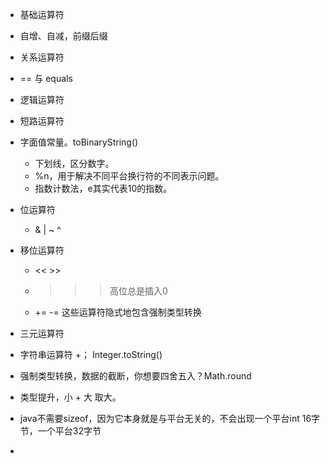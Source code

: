 - 基础运算符
- 自增、自减，前缀后缀
- 关系运算符
- == 与 equals
- 逻辑运算符
- 短路运算符
- 字面值常量。toBinaryString()
  - 下划线，区分数字。
  - %n，用于解决不同平台换行符的不同表示问题。
  - 指数计数法，e其实代表10的指数。
- 位运算符
  - & | ~ ^
- 移位运算符
  - <<  >> 
  - >>> 高位总是插入0
  - += -= 这些运算符隐式地包含强制类型转换


- 三元运算符
- 字符串运算符 +； Integer.toString()

- 强制类型转换，数据的截断，你想要四舍五入？Math.round
- 类型提升，小 + 大 取大。
- java不需要sizeof，因为它本身就是与平台无关的，不会出现一个平台int 16字节，一个平台32字节
- 